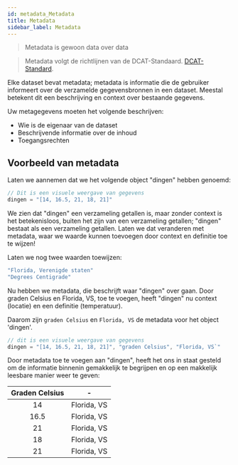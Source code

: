 ```yaml
---
id: metadata_Metadata
title: Metadata
sidebar_label: Metadata
---
```



> Metadata is gewoon data over data 

> Metadata volgt de richtlijnen van de DCAT-Standaard. <a href="/dataplatform/metadata_DCAT" target="_blank">DCAT-Standard</a>.


Elke dataset bevat metadata; metadata is informatie die de gebruiker informeert over de verzamelde gegevensbronnen in een dataset. Meestal betekent dit een beschrijving en context over bestaande gegevens. 

Uw metagegevens moeten het volgende beschrijven: 
* Wie is de eigenaar van de dataset 
* Beschrijvende informatie over de inhoud 
* Toegangsrechten 

## Voorbeeld van metadata

Laten we aannemen dat we het volgende object "dingen" hebben genoemd: 

```javascript
// Dit is een visuele weergave van gegevens 
dingen = "[14, 16.5, 21, 18, 21]"
```

We zien dat "dingen" een verzameling getallen is, maar zonder context is het betekenisloos, buiten het zijn van een verzameling getallen; "dingen" bestaat als een verzameling getallen. Laten we dat veranderen met metadata, waar we waarde kunnen toevoegen door context en definitie toe te wijzen! 

Laten we nog twee waarden toewijzen: 
```javascript
"Florida, Verenigde staten"
"Degrees Centigrade"
```

Nu hebben we metadata, die beschrijft waar "dingen" over gaan. Door graden Celsius en Florida, VS, toe te voegen, heeft "dingen" nu context (locatie) en een definitie (temperatuur). 


Daarom zijn `graden Celsius` en `Florida, VS` de metadata voor het object 'dingen'.


```javascript
// dit is een visuele weergave van gegevens
dingen = "[14, 16.5, 21, 18, 21]", "graden Celsius", "Florida, VS`"
```

Door metadata toe te voegen aan "dingen", heeft het ons in staat gesteld om de informatie binnenin gemakkelijk te begrijpen en op een makkelijk leesbare manier weer te geven: 

|Graden Celsius | - | 
|:----------------:| :-------:|
|14| Florida, VS |
|16.5| Florida, VS |
|21| Florida, VS|
|18| Florida, VS |
|21| Florida, VS |